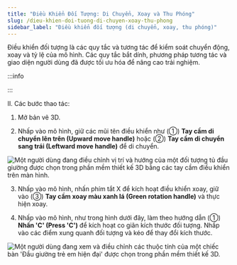 ```yaml
---
title: "Điều Khiển Đối Tượng: Di Chuyển, Xoay và Thu Phóng"
slug: /dieu-khien-doi-tuong-di-chuyen-xoay-thu-phong
sidebar_label: "Điều khiển đối tượng (di chuyển, xoay, thu phóng)"
---
```


Điều khiển đối tượng là các quy tắc và tương tác để kiểm soát chuyển động, xoay và tỷ lệ của mô hình. Các quy tắc bắt dính, phương pháp tương tác và giao diện người dùng đã được tối ưu hóa để nâng cao trải nghiệm.

:::info

:::

II. Các bước thao tác:

1. Mở bản vẽ 3D.

2. Nhấp vào mô hình, giữ các mũi tên điều khiển như (①) **Tay cầm di chuyển lên trên (Upward move handle)** hoặc (②) **Tay cầm di chuyển sang trái (Leftward move handle)** để di chuyển.

![Một người dùng đang điều chỉnh vị trí và hướng của một đối tượng tủ đầu giường được chọn trong phần mềm thiết kế 3D bằng các tay cầm điều khiển trên màn hình.](https://storage.googleapis.com/jegavn_kb/image_jegavn/71.1.png)

3. Nhấp vào mô hình, nhấn phím tắt X để kích hoạt điều khiển xoay, giữ vào (③) **Tay cầm xoay màu xanh lá (Green rotation handle)** và thực hiện xoay.

4. Nhấp vào mô hình, như trong hình dưới đây, làm theo hướng dẫn (①) **Nhấn 'C' (Press 'C')** để kích hoạt co giãn kích thước đối tượng. Nhấp vào các điểm xung quanh đối tượng và kéo để thay đổi kích thước.

![Một người dùng đang xem và điều chỉnh các thuộc tính của một chiếc bàn 'Đầu giường trẻ em hiện đại' được chọn trong phần mềm thiết kế 3D.](https://storage.googleapis.com/jegavn_kb/image_jegavn/71.2.png)